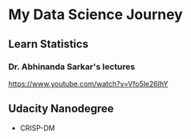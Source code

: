 # My Data Science Journey

## Learn Statistics

### Dr. Abhinanda Sarkar's lectures
https://www.youtube.com/watch?v=Vfo5le26IhY

## Udacity Nanodegree
- CRISP-DM

